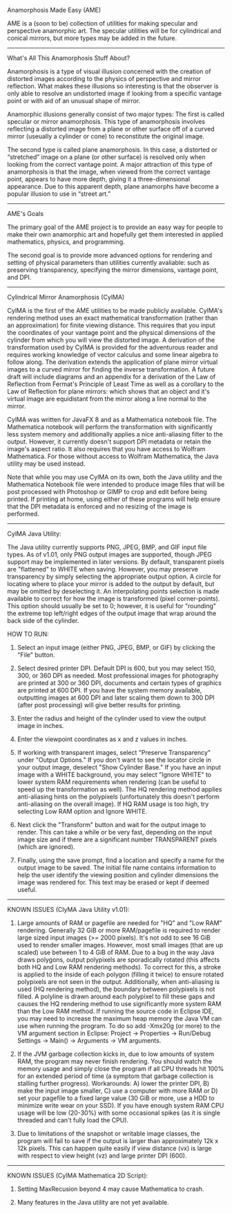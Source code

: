 Anamorphosis Made Easy (AME) 

AME is a (soon to be) collection of utilities for making specular and perspective anamorphic art. The specular utilities will be for cylindrical and conical mirrors, but more types may be added in the future.

-------------------------------------------------------------------------------------------------

What's All This Anamorphosis Stuff About?

Anamorphosis is a type of visual illusion concerned with the creation of distorted images according to the physics of perspective and mirror reflection. What makes these illusions so interesting is that the observer is only able to resolve an undistorted image if looking from a specific vantage point or with aid of an unusual shape of mirror.

Anamorphic illusions generally consist of two major types: The first is called specular or mirror anamorphosis. This type of anamorphosis involves reflecting a distorted image from a plane or other surface off of a curved mirror (useually a cylinder or cone) to reconstitute the original image. 

The second type is called plane anamorphosis. In this case, a distorted or “stretched” image on a plane (or other surface) is resolved only when looking from the correct vantage point. A major attraction of this type of anamorphosis is that the image, when viewed from the correct vantage point, appears to have more depth, giving it a three-dimensional appearance. Due to this apparent depth, plane anamorphs have become a popular illusion to use in “street art.”

-------------------------------------------------------------------------------------------------

AME's Goals

The primary goal of the AME project is to provide an easy way for people to make their own anamorphic art and hopefully get them interested in applied mathematics, physics, and programming.

The second goal is to provide more advanced options for rendering and setting of physical parameters than utilities currently avaliable: such as preserving transparency, specifying the mirror dimensions, vantage point, and DPI.

-------------------------------------------------------------------------------------------------

Cylindrical Mirror Anamorphosis (CylMA)

CylMA is the first of the AME utilities to be made publicly available. CylMA's rendering method uses an exact mathematical transformation (rather than an approximation) for finite viewing distance. This requires that you input the coordinates of your vantage point and the physical dimensions of the cylinder from which you will view the distorted image. A derivation of the transformation used by CylMA is provided for the adventurous reader and requires working knowledge of vector calculus and some linear algebra to follow along. The derivation extends the application of plane mirror virtual images to a curved mirror for finding the inverse transformation. A future draft will include diagrams and an appendix for a derivation of the Law of Reflection from Fermat's Principle of Least Time as well as a corollary to the Law of Reflection for plane mirrors: which shows that an object and it's virtual image are equidistant from the mirror along a line normal to the mirror.

CylMA was written for JavaFX 8 and as a Mathematica notebook file. The Mathematica notebook will perform the transformation with significantly less system memory and additionally applies a nice anti-aliasing filter to the output. However, it currently doesn't support DPI metadata or retain the image's aspect ratio. It also requires that you have access to Wolfram Mathematica. For those without access to Wolfram Mathematica, the Java utility may be used instead.

Note that while you may use CylMA on its own, both the Java utility and the Mathematica Notebook file were intended to produce image files that will be post processed with Photoshop or GIMP to crop and edit before being printed. If printing at home, using either of these programs will help ensure that the DPI metadata is enforced and no resizing of the image is performed.

-------------------------------------------------------------------------------------------------

CylMA Java Utility:

The Java utility currently supports PNG, JPEG, BMP, and GIF input file types. As of v1.01, only PNG output images are supported, though JPEG support may be implemented in later versions. By default, transparent pixels are "flattened" to WHITE when saving. However, you may preserve transparency by simply selecting the appropriate output option. A circle for locating where to place your mirror is added to the output by default, but may be omitted by deselecting it. An interpolating points selection is made available to correct for how the image is transformed (pixel corner-points). This option should usually be set to 0; however, it is useful for "rounding" the extreme top left/right edges of the output image that wrap around the back side of the cylinder.

HOW TO RUN:

1)  Select an input image (either PNG, JPEG, BMP, or GIF) by clicking the "File" button.

2)  Select desired printer DPI. Default DPI is 600, but you may select 150, 300, or 360 DPI as needed. Most professional images for photography are printed at 300 or 360 DPI, documents and certain types of graphics are printed at 600 DPI. If you have the system memory available, outputting images at 600 DPI and later scaling them down to 300 DPI (after post processing) will give better results for printing.
	
3)  Enter the radius and height of the cylinder used to view the output image in inches.
	
4)  Enter the viewpoint coordinates as x and z values in inches.

5) If working with transparent images, select "Preserve Transparency" under "Output Options." If you don't want to see the locator circle in your output image, deselect "Show Cylinder Base." If you have an input image with a WHITE background, you may select "Ignore WHITE" to lower system RAM requirements when rendering (can be useful to speed up the transformation as well). The HQ rendering method applies anti-aliasing hints on the polypixels (unfortunately this doesn't perform anti-aliasing on the overall image). If HQ RAM usage is too high, try selecting Low RAM option and Ignore WHITE.
	
5)  Next click the "Transform" button and wait for the output image to render. This can take a while or be very fast, depending on the input image size and if there are a significant number TRANSPARENT pixels (which are ignored).
	
6)  Finally, using the save prompt, find a location and specify a name for the output image to be saved. The initial file name contains information to help the user identify the viewing position and cylinder dimensions the image was rendered for. This text may be erased or kept if deemed useful.

-------------------------------------------------------------------------------------------------

KNOWN ISSUES (ClyMA Java Utility v1.01):

1)  Large amounts of RAM or pagefile are needed for "HQ" and "Low RAM" rendering. Generally 32 GiB or more RAM/pagefile is required to render large sized input images (>= 2000 pixels). It's not odd to see 16 GiB used to render smaller images. However, most small images (that are up scaled) use between 1 to 4 GiB of RAM. Due to a bug in the way Java draws polygons, output polypixels are sporadically rotated (this affects both HQ and Low RAM rendering methods). To correct for this, a stroke is applied to the inside of each polygon (filling it twice) to ensure rotated polypixels are not seen in the output. Additionally, when anti-aliasing is used (HQ rendering method), the boundary between polypixels is not filled. A polyline is drawn around each polypixel to fill these gaps and causes the HQ rendering method to use significantly more system RAM than the Low RAM method. If running the source code in Eclipse IDE, you may need to increase the maximum	heap memory the Java VM can use when running the program. To	do so add -Xmx20g (or more) to the VM argument section in Eclipse: Project -> Properties -> Run/Debug Settings -> Main() -> Arguments -> VM arguments. 

2)  If the JVM garbage collection kicks in, due to low amounts of system RAM, the program may never finish rendering. You should watch the memory usage and simply close the program if all CPU threads hit 100% for an extended period of time (a symptom that garbage collection is stalling further progress). Workarounds: A) lower the printer DPI, B) make the input image smaller, C) use a computer with more RAM or D) set your pagefile to a fixed large value (30 GiB or more, use a HDD to minimize write wear on your SSD). If you have enough system RAM CPU usage will be low (20-30%) with some occasional spikes (as it is single threaded and can't fully load the CPU).

3)  Due to limitations of the snapshot or writable image classes, the program will fail to save if the output is larger than approximately 12k x 12k pixels. This can happen quite easily if view distance (vx) is large with respect to view height (vz) and large printer DPI (600).

-------------------------------------------------------------------------------------------------

KNOWN ISSUES (CylMA Mathematica 2D Script):

1)  Setting MaxRecusion beyond 4 may cause Mathematica to crash.

2)  Many features in the Java utility are not yet available.
